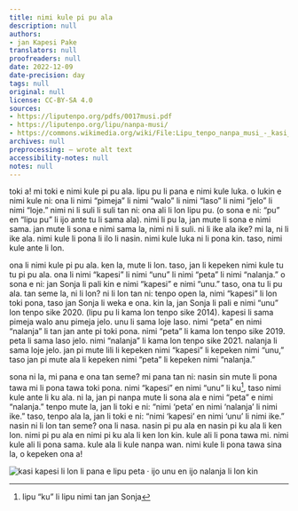 ```yaml
---
title: nimi kule pi pu ala
description: null
authors:
- jan Kapesi Pake
translators: null
proofreaders: null
date: 2022-12-09
date-precision: day
tags: null
original: null
license: CC-BY-SA 4.0
sources:
- https://liputenpo.org/pdfs/0017musi.pdf
- https://liputenpo.org/lipu/nanpa-musi/
- https://commons.wikimedia.org/wiki/File:Lipu_tenpo_nanpa_musi_-_kasi_kule.png
archives: null
preprocessing: – wrote alt text
accessibility-notes: null
notes: null
---
```


toki a! mi toki e nimi kule pi pu ala. lipu pu li pana e nimi kule luka. o lukin e nimi kule ni: ona li nimi “pimeja” li nimi “walo” li nimi “laso” li nimi “jelo” li nimi “loje.” nimi ni li suli li suli tan ni: ona ali li lon lipu pu. (o sona e ni: “pu” en “lipu pu” li ijo ante tu li sama ala). nimi li pu la, jan mute li sona e nimi sama. jan mute li sona e nimi sama la, nimi ni li suli. ni li ike ala ike? mi la, ni li ike ala. nimi kule li pona li ilo li nasin. nimi kule luka ni li pona kin. taso, nimi kule ante li lon.

ona li nimi kule pi pu ala. ken la, mute li lon. taso, jan li kepeken nimi kule tu tu pi pu ala. ona li nimi “kapesi” li nimi “unu” li nimi “peta” li nimi “nalanja.” o sona e ni: jan Sonja li pali kin e nimi “kapesi” e nimi “unu.” taso, ona tu li pu ala. tan seme la, ni li lon? ni li lon tan ni: tenpo open la, nimi “kapesi” li lon toki pona, taso jan Sonja li weka e ona. kin la, jan Sonja li pali e nimi “unu” lon tenpo sike 2020. (lipu pu li kama lon tenpo sike 2014). kapesi li sama pimeja walo anu pimeja jelo. unu li sama loje laso. nimi “peta” en nimi “nalanja” li tan jan ante pi toki pona. nimi “peta” li kama lon tenpo sike 2019. peta li sama laso jelo. nimi “nalanja” li kama lon tenpo sike 2021. nalanja li sama loje jelo. jan pi mute lili li kepeken nimi “kapesi” li kepeken nimi “unu,” taso jan pi mute ala li kepeken nimi “peta” li kepeken nimi “nalanja.”

sona ni la, mi pana e ona tan seme? mi pana tan ni: nasin sin mute li pona tawa mi li pona tawa toki pona. nimi “kapesi” en nimi “unu” li ku[^1], taso nimi kule ante li ku ala. ni la, jan pi nanpa mute li sona ala e nimi “peta” e nimi “nalanja.” tenpo mute la, jan li toki e ni: “nimi ‘peta’ en nimi ‘nalanja’ li nimi ike.” taso, tenpo ala la, jan li toki e ni: “nimi ‘kapesi’ en nimi ‘unu’ li nimi ike.” nasin ni li lon tan seme? ona li nasa. nasin pi pu ala en nasin pi ku ala li ken lon. nimi pi pu ala en nimi pi ku ala li ken lon kin. kule ali li pona tawa mi. nimi kule ali li pona sama. kule ala li kule nanpa wan. nimi kule li pona tawa sina la, o kepeken ona a!

![kasi kapesi li lon li pana e lipu peta · ijo unu en ijo nalanja li lon kin](https://upload.wikimedia.org/wikipedia/commons/e/ef/Lipu_tenpo_nanpa_musi_-_kasi_kule.png)

[^1]: lipu “ku” li lipu nimi tan jan Sonja